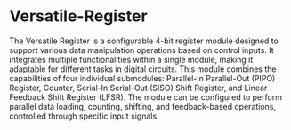 # Versatile-Register
The Versatile Register is a configurable 4-bit register module designed to support various data manipulation operations based on control inputs. It integrates multiple functionalities within a single module, making it adaptable for different tasks in digital circuits. This module combines the capabilities of four individual submodules: Parallel-In Parallel-Out (PIPO) Register, Counter, Serial-In Serial-Out (SISO) Shift Register, and Linear Feedback Shift Register (LFSR). The module can be configured to perform parallel data loading, counting, shifting, and feedback-based operations, controlled through specific input signals.

